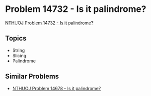 # Problem 14732 - Is it palindrome?
[NTHUOJ Problem 14732 - Is it palindrome?](https://acm.cs.nthu.edu.tw/problem/14732/)


## Topics
- String
- Slicing
- Palindrome


## Similar Problems
- [NTHUOJ Problem 14678 - Is it palindrome?](https://acm.cs.nthu.edu.tw/problem/14678/)